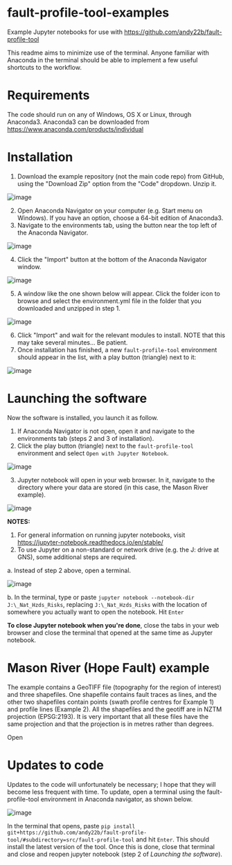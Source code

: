 # fault-profile-tool-examples

Example Jupyter notebooks for use with https://github.com/andy22b/fault-profile-tool

This readme aims to minimize use of the terminal. 
Anyone familiar with Anaconda in the terminal should be able to implement a few useful shortcuts to the workflow.

# Requirements
The code should run on any of Windows, OS X or Linux, through Anaconda3. 
Anaconda3 can be downloaded from https://www.anaconda.com/products/individual

# Installation
1. Download the example repository (not the main code repo) from GitHub, using the "Download Zip" option from the "Code" dropdown. Unzip it.

![image](https://user-images.githubusercontent.com/16937322/116341055-543d4780-a834-11eb-810d-c494b7ac3f2c.png)

2. Open Anaconda Navigator on your computer (e.g. Start menu on Windows). If you have an option, choose a 64-bit edition of Anaconda3.
3. Navigate to the environments tab, using the button near the top left of the Anaconda Navigator.

![image](https://user-images.githubusercontent.com/16937322/116341449-0e34b380-a835-11eb-8858-714b8e780a5a.png)

4. Click the "Import" button at the bottom of the Anaconda Navigator window.

![image](https://user-images.githubusercontent.com/16937322/116341782-a0d55280-a835-11eb-97a0-ba50b6f11689.png)

5. A window like the one shown below will appear. Click the folder icon to browse and select the environment.yml file in the folder that you downloaded and unzipped in step 1. 

![image](https://user-images.githubusercontent.com/16937322/116342182-4d173900-a836-11eb-8908-d2ef5fcb8ea2.png)

6. Click "Import" and wait for the relevant modules to install. NOTE that this may take several minutes... Be patient.
7. Once installation has finished, a new `fault-profile-tool` environment should appear in the list, with a play button (triangle) next to it:

![image](https://user-images.githubusercontent.com/16937322/116504787-460f2a00-a90d-11eb-8c96-6d2ba99d3dd5.png)

# Launching the software
Now the software is installed, you launch it as follow.
1. If Anaconda Navigator is not open, open it and navigate to the environments tab (steps 2 and 3 of installation).
2. Click the play button (triangle) next to the `fault-profile-tool` environment and select `Open with Jupyter Notebook`.

![image](https://user-images.githubusercontent.com/16937322/116505000-d64d6f00-a90d-11eb-9bec-12c1c8ed6675.png)

3. Jupyter notebook will open in your web browser. In it, navigate to the directory where your data are stored (in this case, the Mason River example).

![image](https://user-images.githubusercontent.com/16937322/116505551-532d1880-a90f-11eb-9b20-0910b81486c9.png)

**NOTES:** 
1. For general information on running jupyter notebooks, visit https://jupyter-notebook.readthedocs.io/en/stable/
2. To use Jupyter on a non-standard or network drive (e.g. the J: drive at GNS), some additional steps are required.
 
 a. Instead of step 2 above, open a terminal.
 
 ![image](https://user-images.githubusercontent.com/16937322/116504551-a3ef4200-a90c-11eb-8dc8-a2aed9d56c5a.png)
 
 b. In the terminal, type or paste `jupyter notebook --notebook-dir J:\_Nat_Hzds_Risks`, replacing `J:\_Nat_Hzds_Risks` with the location of somewhere you actually want to open the notebook. Hit `Enter`
 
**To close Jupyter notebook when you're done**, close the tabs in your web browser and close the terminal that opened at the same time as Jupyter notebook.
 

# Mason River (Hope Fault) example
The example contains a GeoTIFF file (topography for the region of interest) and three shapefiles. One shapefile contains fault traces as lines, and the other two shapefiles contain points (swath profile centres for Example 1) and profile lines (Example 2). All the shapefiles and the geotiff are in NZTM projection (EPSG:2193). It is very important that all these files have the same projection and that the projection is in metres rather than degrees.

Open 



# Updates to code
Updates to the code will unfortunately be necessary; I hope that they will become less frequent with time. To update, open a terminal using the fault-profile-tool environment in Anaconda navigator, as shown below.

![image](https://user-images.githubusercontent.com/16937322/116504551-a3ef4200-a90c-11eb-8dc8-a2aed9d56c5a.png)

In the terminal that opens, paste `pip install git+https://github.com/andy22b/fault-profile-tool/#subdirectory=src/fault-profile-tool` and hit `Enter`. This should install the latest version of the tool. Once this is done, close that terminal and close and reopen jupyter notebook (step 2 of *Launching the software*).

